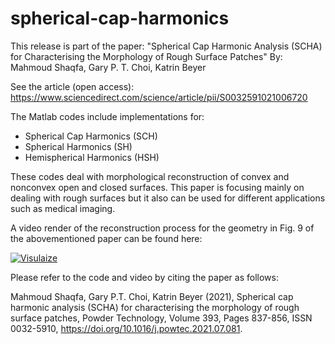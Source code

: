 # spherical-cap-harmonics
This release is part of the paper:
"Spherical Cap Harmonic Analysis (SCHA) for Characterising the Morphology of Rough Surface Patches"
By: Mahmoud Shaqfa, Gary P. T. Choi, Katrin Beyer

See the article (open access): https://www.sciencedirect.com/science/article/pii/S0032591021006720

The Matlab codes include implementations for:
- Spherical Cap Harmonics (SCH)
- Spherical Harmonics (SH)
- Hemispherical Harmonics (HSH)

These codes deal with morphological reconstruction of convex and nonconvex open and closed surfaces. This paper is focusing mainly on dealing with rough surfaces but it also can be used for different applications such as medical imaging.

A video render of the reconstruction process for the geometry in Fig. 9 of the abovementioned paper can be found here: 

[![Visulaize](http://img.youtube.com/vi/X77XdFxrbOI/0.jpg)](http://www.youtube.com/watch?v=X77XdFxrbOI)

Please refer to the code and video by citing the paper as follows:

Mahmoud Shaqfa, Gary P.T. Choi, Katrin Beyer (2021),
Spherical cap harmonic analysis (SCHA) for characterising the morphology of rough surface patches,
Powder Technology,
Volume 393,
Pages 837-856,
ISSN 0032-5910, https://doi.org/10.1016/j.powtec.2021.07.081.
